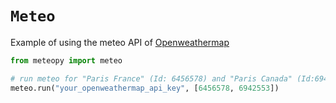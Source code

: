 # `Meteo`

Example of using the meteo API of [Openweathermap](https://openweathermap.org/api)

```python
from meteopy import meteo

# run meteo for "Paris France" (Id: 6456578) and "Paris Canada" (Id:6942553)
meteo.run("your_openweathermap_api_key", [6456578, 6942553])

```